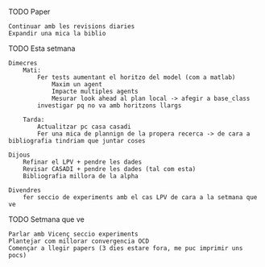 TODO Paper 
    
    Continuar amb les revisions diaries
    Expandir una mica la biblio 

TODO Esta setmana

    Dimecres
        Mati: 
            Fer tests aumentant el horitzo del model (com a matlab) 
                Maxim un agent
                Impacte multiples agents
                Mesurar look ahead al plan local -> afegir a base_class
            investigar pq no va amb horitzons llargs
        
        Tarda: 
            Actualitzar pc casa casadi
            Fer una mica de plannign de la propera recerca -> de cara a bibliografia tindriam que juntar coses

    Dijous
        Refinar el LPV + pendre les dades
        Revisar CASADI + pendre les dades (tal com esta)
        Bibliografia millora de la alpha

    Divendres
        fer seccio de experiments amb el cas LPV de cara a la setmana que ve

TODO Setmana que ve 
    
    Parlar amb Vicenç seccio experiments
    Plantejar com millorar convergencia OCD
    Començar a llegir papers (3 dies estare fora, me puc imprimir uns pocs)

    